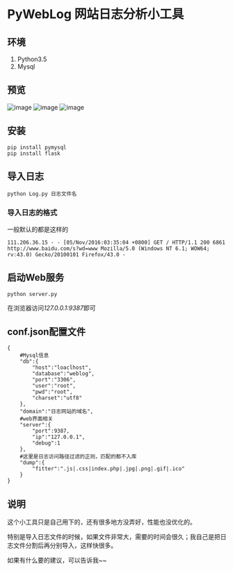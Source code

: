 # PyWebLog 网站日志分析小工具

## 环境
1. Python3.5
2. Mysql

## 预览

![image](https://github.com/zhikeye/PyWebLog/previewImages/1.png)
![image](https://github.com/zhikeye/PyWebLog/previewImages/2.png)
![image](https://github.com/zhikeye/PyWebLog/previewImages/3.png)


## 安装
```
pip install pymysql
pip install flask
```

## 导入日志
```
python Log.py 日志文件名
```

### 导入日志的格式

一般默认的都是这样的
```
111.206.36.15 - - [05/Nov/2016:03:35:04 +0800] GET / HTTP/1.1 200 6861 http://www.baidu.com/s?wd=www Mozilla/5.0 (Windows NT 6.1; WOW64; rv:43.0) Gecko/20100101 Firefox/43.0 -
```

## 启动Web服务
```
python server.py
```
在浏览器访问*127.0.0.1:9387*即可

## conf.json配置文件
```
{
    #Mysql信息
    "db":{
        "host":"loaclhost",
        "database":"weblog",
        "port":"3306",
        "user":"root",
        "pwd":"root",
        "charset":"utf8"
    },
    "domain":"日志网站的域名",
    #web界面相关
    "server":{
        "port":9387,
        "ip":"127.0.0.1",
        "debug":1
    },
    #这里是日志访问路径过滤的正则，匹配的都不入库
    "dump":{
        "fitter":".js|.css|index.php|.jpg|.png|.gif|.ico"
    }
}
```

## 说明
这个小工具只是自己用下的，还有很多地方没弄好，性能也没优化的。

特别是导入日志文件的时候，如果文件非常大，需要的时间会很久；我自己是把日志文件分割后再分别导入，这样快很多。

如果有什么要的建议，可以告诉我~~